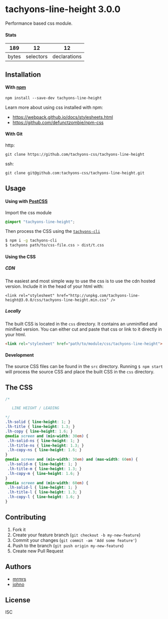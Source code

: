 # tachyons-line-height 3.0.0

Performance based css module.

#### Stats

189 | 12 | 12
---|---|---
bytes | selectors | declarations

## Installation

#### With [npm](https://npmjs.com)

```
npm install --save-dev tachyons-line-height
```

Learn more about using css installed with npm:
* https://webpack.github.io/docs/stylesheets.html
* https://github.com/defunctzombie/npm-css

#### With Git

http:
```
git clone https://github.com/tachyons-css/tachyons-line-height
```

ssh:
```
git clone git@github.com:tachyons-css/tachyons-line-height.git
```

## Usage

#### Using with [PostCSS](https://github.com/postcss/postcss)

Import the css module

```css
@import "tachyons-line-height";
```

Then process the CSS using the [`tachyons-cli`](https://github.com/tachyons-css/tachyons-cli)

```sh
$ npm i -g tachyons-cli
$ tachyons path/to/css-file.css > dist/t.css
```

#### Using the CSS

##### CDN
The easiest and most simple way to use the css is to use the cdn hosted version. Include it in the head of your html with:

```
<link rel="stylesheet" href="http://unpkg.com/tachyons-line-height@3.0.0/css/tachyons-line-height.min.css" />
```

##### Locally
The built CSS is located in the `css` directory. It contains an unminified and minified version.
You can either cut and paste that css or link to it directly in your html.

```html
<link rel="stylesheet" href="path/to/module/css/tachyons-line-height">
```

#### Development

The source CSS files can be found in the `src` directory.
Running `$ npm start` will process the source CSS and place the built CSS in the `css` directory.

## The CSS

```css
/*

   LINE HEIGHT / LEADING

*/
.lh-solid { line-height: 1; }
.lh-title { line-height: 1.3; }
.lh-copy { line-height: 1.6; }
@media screen and (min-width: 30em) {
 .lh-solid-ns { line-height: 1; }
 .lh-title-ns { line-height: 1.3; }
 .lh-copy-ns { line-height: 1.6; }
}
@media screen and (min-width: 30em) and (max-width: 60em) {
 .lh-solid-m { line-height: 1; }
 .lh-title-m { line-height: 1.3; }
 .lh-copy-m { line-height: 1.6; }
}
@media screen and (min-width: 60em) {
 .lh-solid-l { line-height: 1; }
 .lh-title-l { line-height: 1.3; }
 .lh-copy-l { line-height: 1.6; }
}
```

## Contributing

1. Fork it
2. Create your feature branch (`git checkout -b my-new-feature`)
3. Commit your changes (`git commit -am 'Add some feature'`)
4. Push to the branch (`git push origin my-new-feature`)
5. Create new Pull Request

## Authors

* [mrmrs](http://mrmrs.io)
* [johno](http://johnotander.com)

## License

ISC

